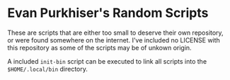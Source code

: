 # Evan Purkhiser's Random Scripts

These are scripts that are either too small to deserve their own repository, or
were found somewhere on the internet. I've included no LICENSE with this
repository as some of the scripts may be of unkown origin.

A included `init-bin` script can be executed to link all scripts into the
`$HOME/.local/bin` directory.
